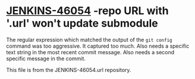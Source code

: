 # [JENKINS-46054](https://issues.jenkins.io/browse/JENKINS-46054) -repo URL with '.url' won't update submodule

The regular expression which matched the output of the `git config`
command was too aggressive. It captured too much.  Also needs a specific
text string in the most recent commit message. Also needs a second specific
message in the commit.

This file is from the JENKINS-46054.url repository.
